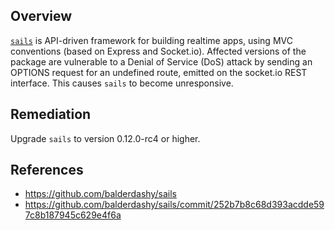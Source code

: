 ## Overview
[`sails`](https://www.npmjs.com/package/sails) is API-driven framework for building realtime apps, using MVC conventions (based on Express and Socket.io).
Affected versions of the package are vulnerable to a Denial of Service (DoS) attack by sending an OPTIONS request for an undefined route, emitted on the socket.io REST interface. This causes `sails` to become unresponsive.

## Remediation
Upgrade `sails` to version 0.12.0-rc4 or higher.

## References
- https://github.com/balderdashy/sails
- https://github.com/balderdashy/sails/commit/252b7b8c68d393acdde597c8b187945c629e4f6a
